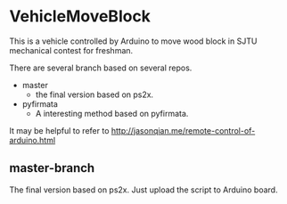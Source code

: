 # VehicleMoveBlock

This is a vehicle controlled by Arduino to move wood block in SJTU mechanical contest for freshman.

There are several branch based on several repos.

- master
    - the final version based on ps2x.
- pyfirmata
    - A interesting method based on pyfirmata.

It may be helpful to refer to <http://jasonqian.me/remote-control-of-arduino.html>


## master-branch
The final version based on ps2x. Just upload the script to Arduino board.

